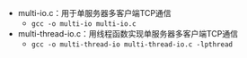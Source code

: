 - multi-io.c：用于单服务器多客户端TCP通信
  - ``gcc -o multi-io multi-io.c``
- multi-thread-io.c：用线程函数实现单服务器多客户端TCP通信
  -  ``gcc -o multi-thread-io multi-thread-io.c -lpthread``
